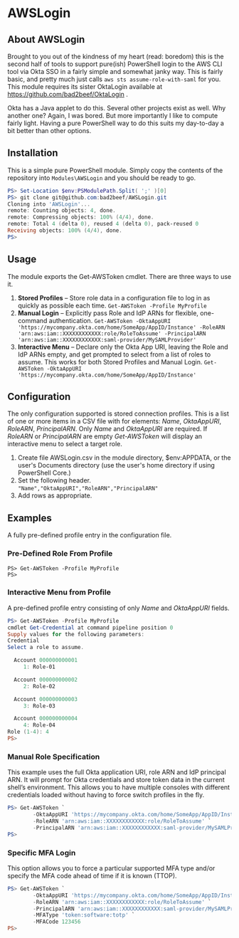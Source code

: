 # AWSLogin
## About AWSLogin
Brought to you out of the kindness of my heart (read: boredom) this is the second half of tools to support pure(ish) PowerShell login to the AWS CLI tool via Okta SSO in a fairly simple and somewhat janky way. This is fairly basic, and pretty much just calls `aws sts assume-role-with-saml` for you. This module requires its sister OktaLogin available at https://github.com/bad2beef/OktaLogin .

Okta has a Java applet to do this. Several other projects exist as well. Why another one? Again, I was bored. But more importantly I like to compute fairly light. Having a pure PowerShell way to do this suits my day-to-day a bit better than other options.

## Installation
This is a simple pure PowerShell module. Simply copy the contents of the repository into `Modules\AWSLogin` and you should be ready to go.
```powershell
PS> Set-Location $env:PSModulePath.Split( ';' )[0]
PS> git clone git@github.com:bad2beef/AWSLogin.git
Cloning into 'AWSLogin'...
remote: Counting objects: 4, done.
remote: Compressing objects: 100% (4/4), done.
remote: Total 4 (delta 0), reused 4 (delta 0), pack-reused 0
Receiving objects: 100% (4/4), done.
PS>
```

## Usage
The module exports the Get-AWSToken cmdlet. There are three ways to use it.
1. __Stored Profiles__ – Store role data in a configuration file to log in as quickly as possible each time. `Get-AWSToken -Profile MyProfile`
2. __Manual Login__ – Explicitly pass Role and IdP ARNs for flexible, one-command authentication. `Get-AWSToken -OktaAppURI 'https://mycompany.okta.com/home/SomeApp/AppID/Instance' -RoleARN 'arn:aws:iam::XXXXXXXXXXXX:role/RoleToAssume' -PrincipalARN 'arn:aws:iam::XXXXXXXXXXXX:saml-provider/MySAMLProvider'`
3. __Interactive Menu__ – Declare only the Okta App URI, leaving the Role and IdP ARNs empty, and get prompted to select from a list of roles to assume. This works for both Stored Profiles and Manual Login. `Get-AWSToken -OktaAppURI 'https://mycompany.okta.com/home/SomeApp/AppID/Instance'`

## Configuration
The only configuration supported is stored connection profiles. This is a list of one or more items in a CSV file with for elements: _Name_, _OktaAppURI_, _RoleARN_, _PrincipalARN_. Only _Name_ and _OktaAppURI_ are required. If _RoleARN_ or _PrincipalARN_ are empty _Get-AWSToken_ will display an interactive menu to select a target role.

1. Create file AWSLogin.csv in the module directory, $env:APPDATA, or the user's Documents directory (use the user's home directory if using PowerShell Core.)
2. Set the following header. `"Name","OktaAppURI","RoleARN","PrincipalARN"`
3. Add rows as appropriate.

## Examples
A fully pre-defined profile entry in the configuration file.
### Pre-Defined Role From Profile
```
PS> Get-AWSToken -Profile MyProfile
PS>
```

### Interactive Menu from Profile
A pre-defined profile entry consisting of only _Name_ and _OktaAppURI_ fields.
```powershell
PS> Get-AWSToken -Profile MyProfile
cmdlet Get-Credential at command pipeline position 0
Supply values for the following parameters:
Credential
Select a role to assume.

  Account 000000000001
     1: Role-01

  Account 000000000002
     2: Role-02

  Account 000000000003
     3: Role-03

  Account 000000000004
     4: Role-04
Role (1-4): 4
PS>
```

### Manual Role Specification
This example uses the full Okta application URI, role ARN and IdP principal ARN. It will prompt for Okta credentials and store token data in the current shell’s environment. This allows you to have multiple consoles with different credentials loaded without having to force switch profiles in the fly.
```powershell
PS> Get-AWSToken `
        -OktaAppURI 'https://mycompany.okta.com/home/SomeApp/AppID/Instance' `
        -RoleARN 'arn:aws:iam::XXXXXXXXXXXX:role/RoleToAssume' `
        -PrincipalARN 'arn:aws:iam::XXXXXXXXXXXX:saml-provider/MySAMLProvider'
PS>
```

### Specific MFA Login
This option allows you to force a particular supported MFA type and/or specify the MFA code ahead of time if it is known (TTOP).
```powershell
PS> Get-AWSToken `
        -OktaAppURI 'https://mycompany.okta.com/home/SomeApp/AppID/Instance' `
        -RoleARN 'arn:aws:iam::XXXXXXXXXXXX:role/RoleToAssume' `
        -PrincipalARN 'arn:aws:iam::XXXXXXXXXXXX:saml-provider/MySAMLProvider' `
        -MFAType 'token:software:totp' `
        -MFACode 123456
PS>
```
